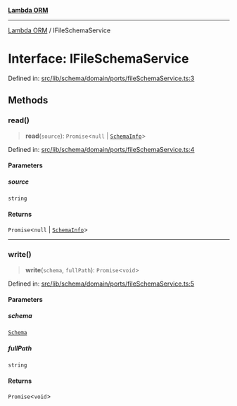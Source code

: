 [**Lambda ORM**](../README.md)

***

[Lambda ORM](../README.md) / IFileSchemaService

# Interface: IFileSchemaService

Defined in: [src/lib/schema/domain/ports/fileSchemaService.ts:3](https://github.com/lambda-orm/lambdaorm-base/blob/54d568062b637a6aed5442a048b140146d1f573b/src/lib/schema/domain/ports/fileSchemaService.ts#L3)

## Methods

### read()

> **read**(`source`): `Promise`\<`null` \| [`SchemaInfo`](SchemaInfo.md)\>

Defined in: [src/lib/schema/domain/ports/fileSchemaService.ts:4](https://github.com/lambda-orm/lambdaorm-base/blob/54d568062b637a6aed5442a048b140146d1f573b/src/lib/schema/domain/ports/fileSchemaService.ts#L4)

#### Parameters

##### source

`string`

#### Returns

`Promise`\<`null` \| [`SchemaInfo`](SchemaInfo.md)\>

***

### write()

> **write**(`schema`, `fullPath`): `Promise`\<`void`\>

Defined in: [src/lib/schema/domain/ports/fileSchemaService.ts:5](https://github.com/lambda-orm/lambdaorm-base/blob/54d568062b637a6aed5442a048b140146d1f573b/src/lib/schema/domain/ports/fileSchemaService.ts#L5)

#### Parameters

##### schema

[`Schema`](Schema.md)

##### fullPath

`string`

#### Returns

`Promise`\<`void`\>

